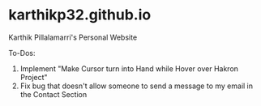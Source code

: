 # karthikp32.github.io
Karthik Pillalamarri's Personal Website

To-Dos:
1) Implement "Make Cursor turn into Hand while Hover over Hakron Project"
2) Fix bug that doesn't allow someone to send a message to my email in the Contact Section
